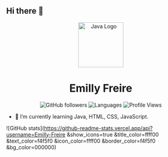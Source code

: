 ## Hi there 👋

<div align="center">

<img src="https://www.vectorlogo.zone/logos/java/java-horizontal.svg" width="120" alt="Java Logo"/>

# Emilly Freire

![GitHub followers](https://img.shields.io/github/followers/Emilly-Freire?style=social)
![Languages](https://img.shields.io/github/languages/top/Emilly-Freire/Emilly-Freire)
![Profile Views](https://komarev.com/ghpvc/?username=Emilly-Freire)

</div>

- 🌱 I’m currently learning Java, HTML, CSS, JavaScript.

![GitHub stats](https://github-readme-stats.vercel.app/api?username=Emilly-Freire
&show_icons=true
&title_color=ffff00
&text_color=f4f5f0
&icon_color=ffff00
&border_color=f4f5f0
&bg_color=000000)
<!--
**Emilly-Freire/Emilly-Freire** is a ✨ _special_ ✨ repository because its `README.md` (this file) appears on your GitHub profile.

Here are some ideas to get you started:

- 🔭 I’m currently working on ...
- 🌱 I’m currently learning ...
- 👯 I’m looking to collaborate on ...
- 🤔 I’m looking for help with ...
- 💬 Ask me about ...
- 📫 How to reach me: ...
- 😄 Pronouns: ...
- ⚡ Fun fact: ...
-->


 <!-- shiny: {
    title_color: "ffff00",
    text_color: "f4f5f0",
    icon_color: "ffff00",
    border_color: "f4f5f0",
    bg_color: "000000",
  },
-->
